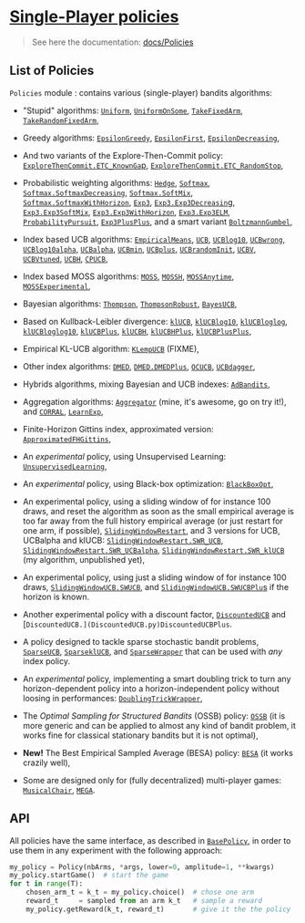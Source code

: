 # [Single-Player policies](http://banditslilian.gforge.inria.fr/docs/Policies.html)
> See here the documentation: [docs/Policies](http://banditslilian.gforge.inria.fr/docs/Policies.html)

## List of Policies
`Policies` module : contains various (single-player) bandits algorithms:

- "Stupid" algorithms: [`Uniform`](Uniform.py), [`UniformOnSome`](UniformOnSome.py), [`TakeFixedArm`](TakeFixedArm.py), [`TakeRandomFixedArm`](TakeRandomFixedArm.py),

- Greedy algorithms: [`EpsilonGreedy`](EpsilonGreedy.py), [`EpsilonFirst`](EpsilonFirst.py), [`EpsilonDecreasing`](EpsilonDecreasing.py),
- And two variants of the Explore-Then-Commit policy: [`ExploreThenCommit.ETC_KnownGa`p](ExploreThenCommit.py), [`ExploreThenCommit.ETC_RandomStop`](ExploreThenCommit.py),

- Probabilistic weighting algorithms: [`Hedge`](Hedge.py), [`Softmax`](Softmax.py), [`Softmax.SoftmaxDecreasing`](Softmax.py), [`Softmax.SoftMix`](Softmax.py), [`Softmax.SoftmaxWithHorizon`](Softmax.py), [`Exp3`](Exp3.py), [`Exp3.Exp3Decreasin`g](Exp3.py), [`Exp3.Exp3SoftMix`](Exp3.py), [`Exp3.Exp3WithHorizon`](Exp3.py), [`Exp3.Exp3ELM`](Exp3.py), [`ProbabilityPursuit`](ProbabilityPursuit.py), [`Exp3PlusPlus`](Exp3PlusPlus.py), and a smart variant [`BoltzmannGumbel`](BoltzmannGumbel.py),

- Index based UCB algorithms: [`EmpiricalMeans`](EmpiricalMeans.py), [`UCB`](UCB.py), [`UCBlog10`](UCBlog10.py), [`UCBwrong`](UCBwrong.py), [`UCBlog10alpha`](UCBlog10alpha.py), [`UCBalpha`](UCBalpha.py), [`UCBmin`](UCBmin.py), [`UCBplus`](UCBplus.py), [`UCBrandomInit`](UCBrandomInit.py), [`UCBV`](UCBV.py), [`UCBVtuned`](UCBVtuned.py), [`UCBH`](UCBH.py), [`CPUCB`](CPUCB.py),

- Index based MOSS algorithms: [`MOSS`](MOSS.py), [`MOSSH`](MOSSH.py), [`MOSSAnytime`](MOSSAnytime.py), [`MOSSExperimental`](MOSSExperimental.py),

- Bayesian algorithms: [`Thompson`](Thompson.py), [`ThompsonRobust`](ThompsonRobust.py), [`BayesUCB`](BayesUCB.py),

- Based on Kullback-Leibler divergence: [`klUCB`](klUCB.py), [`klUCBlog10`](klUCBlog10.py), [`klUCBloglog`](klUCBloglog.py), [`klUCBloglog10`](klUCBloglog10.py), [`klUCBPlus`](klUCBPlus.py), [`klUCBH`](klUCBH.py), [`klUCBHPlus`](klUCBHPlus.py), [`klUCBPlusPlus`](klUCBPlusPlus.py),

- Empirical KL-UCB algorithm: [`KLempUCB`](KLempUCB.py) (FIXME),

- Other index algorithms: [`DMED`](DMED.py), [`DMED.DMEDPlus`](DMED.py), [`OCUCB`](OCUCB.py), [`UCBdagger`](UCBdagger.py),

- Hybrids algorithms, mixing Bayesian and UCB indexes: [`AdBandits`](AdBandits.py),

- Aggregation algorithms: [`Aggregator`](Aggregator.py) (mine, it's awesome, go on try it!), and [`CORRAL`](CORRAL.py), [`LearnExp`](LearnExp.py),

- Finite-Horizon Gittins index, approximated version: [`ApproximatedFHGittins`](ApproximatedFHGittins.py),

- An *experimental* policy, using Unsupervised Learning: [`UnsupervisedLearning`](UnsupervisedLearning.py),

- An *experimental* policy, using Black-box optimization: [`BlackBoxOpt`](BlackBoxOpt.py),

- An experimental policy, using a sliding window of for instance 100 draws, and reset the algorithm as soon as the small empirical average is too far away from the full history empirical average (or just restart for one arm, if possible), [`SlidingWindowRestart`](SlidingWindowRestart.py), and 3 versions for UCB, UCBalpha and klUCB: [`SlidingWindowRestart.SWR_UCB`](SlidingWindowRestart.py), [`SlidingWindowRestart.SWR_UCBalpha`](SlidingWindowRestart.py), [`SlidingWindowRestart.SWR_klUCB`](SlidingWindowRestart.py) (my algorithm, unpublished yet),

- An experimental policy, using just a sliding window of for instance 100 draws, [`SlidingWindowUCB.SWUCB`](SlidingWindowUCB.py), and [`SlidingWindowUCB.SWUCBPlu`s](SlidingWindowUCB.py) if the horizon is known.

- Another experimental policy with a discount factor, [`DiscountedUCB`](DiscountedUCB.py) and [`DiscountedUCB.](DiscountedUCB.py)DiscountedUCBPlus`.

- A policy designed to tackle sparse stochastic bandit problems, [`SparseUCB`](SparseUCB.py), [`SparseklUCB`](SparseklUCB.py), and [`SparseWrapper`](SparseWrapper.py) that can be used with *any* index policy.

- An *experimental* policy, implementing a smart doubling trick to turn any horizon-dependent policy into a horizon-independent policy without loosing in performances: [`DoublingTrickWrapper`](DoublingTrickWrapper.py),

- The *Optimal Sampling for Structured Bandits* (OSSB) policy: [`OSSB`](OSSB.py) (it is more generic and can be applied to almost any kind of bandit problem, it works fine for classical stationary bandits but it is not optimal),

- **New!** The Best Empirical Sampled Average (BESA) policy: [`BESA`](BESA.py) (it works crazily well),

- Some are designed only for (fully decentralized) multi-player games: [`MusicalChair`](MusicalChair.py), [`MEGA`](MEGA.py).


## API
All policies have the same interface, as described in [`BasePolicy`](BasePolicy.py),
in order to use them in any experiment with the following approach:

```python
my_policy = Policy(nbArms, *args, lower=0, amplitude=1, **kwargs)
my_policy.startGame()  # start the game
for t in range(T):
    chosen_arm_t = k_t = my_policy.choice()  # chose one arm
    reward_t     = sampled from an arm k_t   # sample a reward
    my_policy.getReward(k_t, reward_t)       # give it the the policy
```